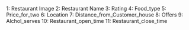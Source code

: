 <!-- data -->
1: Restaurant Image
2: Restaurant Name
3: Rating
4: Food_type
5: Price_for_two
6: Location
7: Distance_from_Customer_house
8: Offers
9: Alchol_serves
10: Restaurant_open_time
11: Restaurant_close_time

<!-- creating 100 dummy data -->